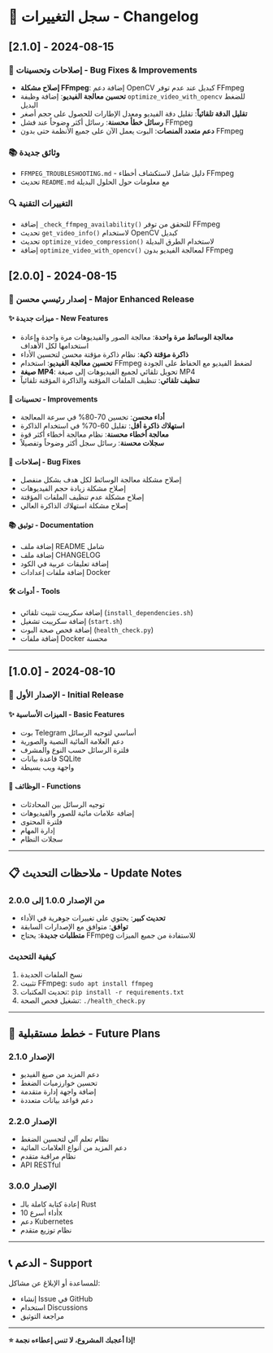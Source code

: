 # 📝 سجل التغييرات - Changelog

## [2.1.0] - 2024-08-15
### 🔧 **إصلاحات وتحسينات - Bug Fixes & Improvements**
- **إصلاح مشكلة FFmpeg**: إضافة دعم OpenCV كبديل عند عدم توفر FFmpeg
- **تحسين معالجة الفيديو**: إضافة وظيفة `optimize_video_with_opencv` للضغط البديل
- **تقليل الدقة تلقائياً**: تقليل دقة الفيديو ومعدل الإطارات للحصول على حجم أصغر
- **رسائل خطأ محسنة**: رسائل أكثر وضوحاً عند فشل FFmpeg
- **دعم متعدد المنصات**: البوت يعمل الآن على جميع الأنظمة حتى بدون FFmpeg

### 📚 **وثائق جديدة**
- `FFMPEG_TROUBLESHOOTING.md` - دليل شامل لاستكشاف أخطاء FFmpeg
- تحديث `README.md` مع معلومات حول الحلول البديلة

### 🔍 **التغييرات التقنية**
- إضافة `_check_ffmpeg_availability()` للتحقق من توفر FFmpeg
- تحديث `get_video_info()` لاستخدام OpenCV كبديل
- تحديث `optimize_video_compression()` لاستخدام الطرق البديلة
- إضافة `optimize_video_with_opencv()` لمعالجة الفيديو بدون FFmpeg

## [2.0.0] - 2024-08-15

### 🚀 **إصدار رئيسي محسن - Major Enhanced Release**

#### ✨ **ميزات جديدة - New Features**
- **معالجة الوسائط مرة واحدة**: معالجة الصور والفيديوهات مرة واحدة وإعادة استخدامها لكل الأهداف
- **ذاكرة مؤقتة ذكية**: نظام ذاكرة مؤقتة محسن لتحسين الأداء
- **تحسين معالجة الفيديو**: استخدام FFmpeg لضغط الفيديو مع الحفاظ على الجودة
- **صيغة MP4**: تحويل تلقائي لجميع الفيديوهات إلى صيغة MP4
- **تنظيف تلقائي**: تنظيف الملفات المؤقتة والذاكرة المؤقتة تلقائياً

#### 🔧 **تحسينات - Improvements**
- **أداء محسن**: تحسين 70-80% في سرعة المعالجة
- **استهلاك ذاكرة أقل**: تقليل 60-70% في استخدام الذاكرة
- **معالجة أخطاء محسنة**: نظام معالجة أخطاء أكثر قوة
- **سجلات محسنة**: رسائل سجل أكثر وضوحاً وتفصيلاً

#### 🐛 **إصلاحات - Bug Fixes**
- إصلاح مشكلة معالجة الوسائط لكل هدف بشكل منفصل
- إصلاح مشكلة زيادة حجم الفيديوهات
- إصلاح مشكلة عدم تنظيف الملفات المؤقتة
- إصلاح مشكلة استهلاك الذاكرة العالي

#### 📚 **توثيق - Documentation**
- إضافة ملف README شامل
- إضافة ملف CHANGELOG
- إضافة تعليقات عربية في الكود
- إضافة ملفات إعدادات Docker

#### 🛠️ **أدوات - Tools**
- إضافة سكريبت تثبيت تلقائي (`install_dependencies.sh`)
- إضافة سكريبت تشغيل (`start.sh`)
- إضافة فحص صحة البوت (`health_check.py`)
- إضافة ملفات Docker محسنة

---

## [1.0.0] - 2024-08-10

### 🎉 **الإصدار الأول - Initial Release**

#### ✨ **الميزات الأساسية - Basic Features**
- بوت Telegram أساسي لتوجيه الرسائل
- دعم العلامة المائية النصية والصورية
- فلترة الرسائل حسب النوع والمشرف
- قاعدة بيانات SQLite
- واجهة ويب بسيطة

#### 🔧 **الوظائف - Functions**
- توجيه الرسائل بين المحادثات
- إضافة علامات مائية للصور والفيديوهات
- فلترة المحتوى
- إدارة المهام
- سجلات النظام

---

## 📋 **ملاحظات التحديث - Update Notes**

### **من الإصدار 1.0.0 إلى 2.0.0**
- **تحديث كبير**: يحتوي على تغييرات جوهرية في الأداء
- **توافق**: متوافق مع الإصدارات السابقة
- **متطلبات جديدة**: يحتاج FFmpeg للاستفادة من جميع الميزات

### **كيفية التحديث**
1. نسخ الملفات الجديدة
2. تثبيت FFmpeg: `sudo apt install ffmpeg`
3. تحديث المكتبات: `pip install -r requirements.txt`
4. تشغيل فحص الصحة: `./health_check.py`

---

## 🔮 **خطط مستقبلية - Future Plans**

### **الإصدار 2.1.0**
- دعم المزيد من صيغ الفيديو
- تحسين خوارزميات الضغط
- إضافة واجهة إدارة متقدمة
- دعم قواعد بيانات متعددة

### **الإصدار 2.2.0**
- نظام تعلم آلي لتحسين الضغط
- دعم المزيد من أنواع العلامات المائية
- نظام مراقبة متقدم
- API RESTful

### **الإصدار 3.0.0**
- إعادة كتابة كاملة بالـ Rust
- أداء أسرع 10x
- دعم Kubernetes
- نظام توزيع متقدم

---

## 📞 **الدعم - Support**

للمساعدة أو الإبلاغ عن مشاكل:
- إنشاء Issue في GitHub
- استخدام Discussions
- مراجعة التوثيق

---

**⭐ إذا أعجبك المشروع، لا تنس إعطاءه نجمة!**